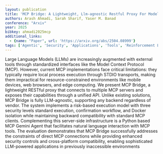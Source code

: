 ```yaml
---
layout: publication
title: 'MCP Bridge: A Lightweight, Llm-agnostic Restful Proxy For Model Context Protocol Servers'
authors: Arash Ahmadi, Sarah Sharif, Yaser M. Banad
conference: "Arxiv"
year: 2025
bibkey: ahmadi2025mcp
additional_links:
  - {name: "Paper", url: 'https://arxiv.org/abs/2504.08999'}
tags: ['Agentic', 'Security', 'Applications', 'Tools', 'Reinforcement Learning']
---
```

Large Language Models (LLMs) are increasingly augmented with external tools
through standardized interfaces like the Model Context Protocol (MCP). However,
current MCP implementations face critical limitations: they typically require
local process execution through STDIO transports, making them impractical for
resource-constrained environments like mobile devices, web browsers, and edge
computing. We present MCP Bridge, a lightweight RESTful proxy that connects to
multiple MCP servers and exposes their capabilities through a unified API.
Unlike existing solutions, MCP Bridge is fully LLM-agnostic, supporting any
backend regardless of vendor. The system implements a risk-based execution
model with three security levels standard execution, confirmation workflow, and
Docker isolation while maintaining backward compatibility with standard MCP
clients. Complementing this server-side infrastructure is a Python based MCP
Gemini Agent that facilitates natural language interaction with MCP tools. The
evaluation demonstrates that MCP Bridge successfully addresses the constraints
of direct MCP connections while providing enhanced security controls and
cross-platform compatibility, enabling sophisticated LLM-powered applications
in previously inaccessible environments
